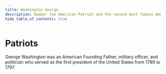 ```yaml
---
title: Washington George
description: Number two American Patriot and the second most famous American
hide_table_of_contents: true
---
```


# Patriots

George Washington was an American Founding Father, military officer, and politician who served as the first president of the United States from 1789 to 1797.
